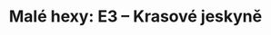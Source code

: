 ---
layout: article
authors: MarkyParky
title: 'Malé hexy: E3 – Krasové jeskyně'
tags: 'materiály a doplňky, inspirace, Malé hexy'
series: Malé hexy
summary: 'Malé hexy, hex E3'
---